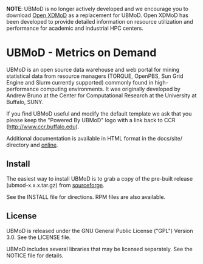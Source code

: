 **NOTE**: UBMoD is no longer actively developed and we encourage you to
download [Open XDMoD][open-xdmod] as a replacement for UBMoD.
Open XDMoD has been developed to provide detailed information on
resource utilization and performance for academic and industrial HPC
centers.

[open-xdmod]: http://xdmod.sourceforge.net/

UBMoD - Metrics on Demand
=========================

UBMoD is an open source data warehouse and web portal for mining
statistical data from resource managers (TORQUE, OpenPBS, Sun Grid
Engine and Slurm currently supported) commonly found in high-performance
computing environments. It was originally developed by Andrew Bruno at
the Center for Computational Research at the University at Buffalo,
SUNY.

If you find UBMoD useful and modify the default template we ask that you
please keep the "Powered By UBMoD" logo with a link back to CCR
(http://www.ccr.buffalo.edu).

Additional documentation is available in HTML format in the docs/site/
directory and [online][ubmod-docs].

[ubmod-docs]: http://ubmod.sourceforge.net/

Install
-------

The easiest way to install UBMoD is to grab a copy of the pre-built
release (ubmod-x.x.x.tar.gz) from [sourceforge][ubmod-download].

[ubmod-download]: http://sourceforge.net/projects/ubmod/files/ubmod/

See the INSTALL file for directions.  RPM files are also available.

License
-------

UBMoD is released under the GNU General Public License ("GPL") Version
3.0.  See the LICENSE file.

UBMoD includes several libraries that may be licensed separately.  See
the NOTICE file for details.

